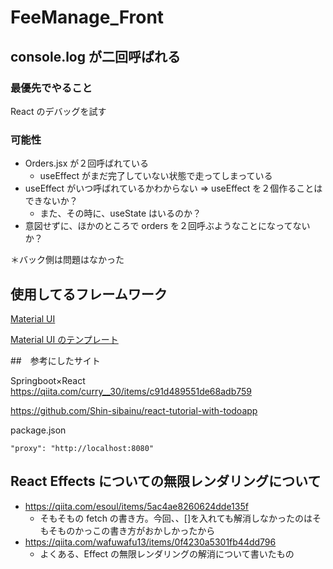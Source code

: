 # FeeManage_Front

## console.log が二回呼ばれる

### 最優先でやること

React のデバッグを試す

### 可能性

- Orders.jsx が２回呼ばれている
  - useEffect がまだ完了していない状態で走ってしまっている
- useEffect がいつ呼ばれているかわからない => useEffect を２個作ることはできないか？
  - また、その時に、useState はいるのか？
- 意図せずに、ほかのところで orders を２回呼ぶようなことになってないか？

＊バック側は問題はなかった

## 使用してるフレームワーク

[Material UI](https://mui.com/material-ui/getting-started/overview/)

[Material UI のテンプレート](https://mui.com/material-ui/getting-started/templates/)

##　参考にしたサイト

Springboot×React
https://qiita.com/curry__30/items/c91d489551de68adb759

https://github.com/Shin-sibainu/react-tutorial-with-todoapp

package.json

```
"proxy": "http://localhost:8080"
```

## React Effects についての無限レンダリングについて

- https://qiita.com/esoul/items/5ac4ae8260624dde135f
  - そもそもの fetch の書き方。今回、、[]を入れても解消しなかったのはそもそものかっこの書き方がおかしかったから
- https://qiita.com/wafuwafu13/items/0f4230a5301fb44dd796
  - よくある、Effect の無限レンダリングの解消について書いたもの
